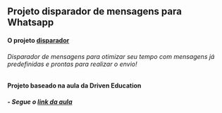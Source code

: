 ## Projeto disparador de mensagens para Whatsapp

#### O projeto [disparador](https://pbyugc.csb.app/)

###### Disparador de mensagens para otimizar seu tempo com mensagens já predefinidas e prontas para realizar o envio!

#### Projeto baseado na aula da Driven Education

##### - Segue o [link da aula](https://www.youtube.com/watch?v=As6HKUOngm0&ab_channel=DrivenEducation)


















